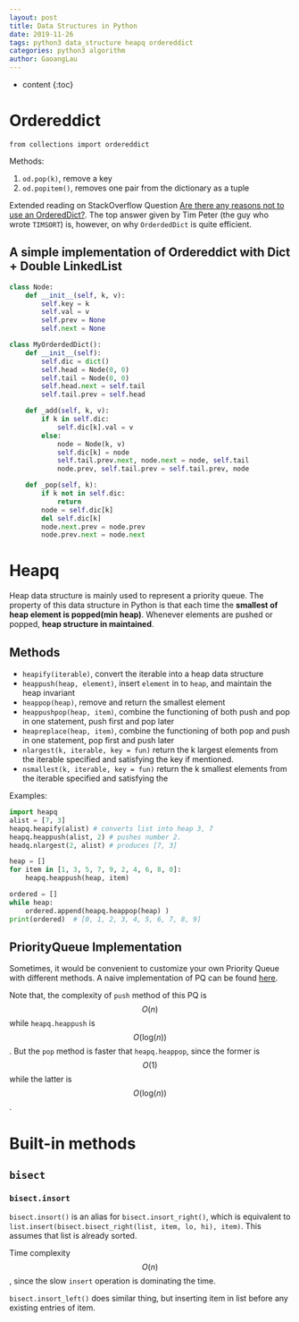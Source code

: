 ```yaml
---
layout: post
title: Data Structures in Python
date: 2019-11-26
tags: python3 data_structure heapq ordereddict
categories: python3 algorithm
author: GaoangLau
---
```

* content
{:toc}


# Ordereddict 
`from collections import ordereddict`




Methods:
1. `od.pop(k)`, remove a key 
2. `od.popitem()`, removes one pair from the dictionary as a tuple

Extended reading on StackOverflow Question [Are there any reasons not to use an OrderedDict?](https://stackoverflow.com/questions/18951143/are-there-any-reasons-not-to-use-an-ordereddict/18951209#18951209). 
The top answer given by Tim Peter (the guy who wrote `TIMSORT`) is, however, on why `OrderdedDict` is quite efficient.

## A simple implementation of Ordereddict with Dict + Double LinkedList
```python
class Node:
    def __init__(self, k, v):
        self.key = k
        self.val = v
        self.prev = None
        self.next = None

class MyOrderdedDict():
    def __init__(self):
        self.dic = dict()
        self.head = Node(0, 0)
        self.tail = Node(0, 0)
        self.head.next = self.tail
        self.tail.prev = self.head

    def _add(self, k, v):
        if k in self.dic:
            self.dic[k].val = v
        else:
            node = Node(k, v)
            self.dic[k] = node
            self.tail.prev.next, node.next = node, self.tail
            node.prev, self.tail.prev = self.tail.prev, node

    def _pop(self, k):
        if k not in self.dic:
            return
        node = self.dic[k]
        del self.dic[k]
        node.next.prev = node.prev
        node.prev.next = node.next

```

# Heapq

Heap data structure is mainly used to represent a priority queue. 
The property of this data structure in Python is that each time the **smallest of heap element is popped(min heap)**. Whenever elements are pushed or popped, **heap structure in maintained**.

## Methods 
- `heapify(iterable)`, convert the iterable into a heap data structure
- `heappush(heap, element)`, insert `element` in to `heap`, and maintain the heap invariant 
- `heappop(heap)`, remove and return the smallest element
- `heappushpop(heap, item)`, combine the functioning of both push and pop in one statement, push first and pop later
- `heapreplace(heap, item)`, combine the functioning of both pop and push in one statement, pop first and push later
- `nlargest(k, iterable, key = fun)` return the k largest elements from the iterable specified and satisfying the 
key if mentioned.
- `nsmallest(k, iterable, key = fun)` return the k smallest elements from the iterable specified and satisfying the 


Examples: 
```python
import heapq
alist = [7, 3]
heapq.heapify(alist) # converts list into heap 3, 7
heapq.heappush(alist, 2) # pushes number 2.
headq.nlargest(2, alist) # produces [7, 3]

heap = []
for item in [1, 3, 5, 7, 9, 2, 4, 6, 8, 0]:
    heapq.heappush(heap, item)

ordered = []
while heap:
    ordered.append(heapq.heappop(heap) )
print(ordered)  # [0, 1, 2, 3, 4, 5, 6, 7, 8, 9]
```

## PriorityQueue Implementation 
Sometimes, it would be convenient to customize your own Priority Queue with different methods. 
A naive implementation of PQ can be found [here]({{site.baseurl}}/codes/pq.py.txt).

Note that, the complexity of `push` method of this PQ is $$O(n)$$ while `heapq.heappush` is $$O(\text{log}(n))$$. 
But the `pop` method is faster that `heapq.heappop`, since the former is $$O(1)$$ while the latter is $$O(\text{log}(n))$$. 


# Built-in methods
## `bisect`
### `bisect.insort`
`bisect.insort()` is an alias for `bisect.insort_right()`,  which is equivalent to `list.insert(bisect.bisect_right(list, item, lo, hi), item)`. This assumes that list is already sorted.

Time complexity $$O(n)$$, since the slow `insert` operation is dominating the time.

`bisect.insort_left()` does similar thing, but inserting item in list before any existing entries of item.

